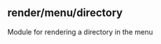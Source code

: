 <a name="module_render/menu/directory"></a>

## render/menu/directory
Module for rendering a directory in the menu

